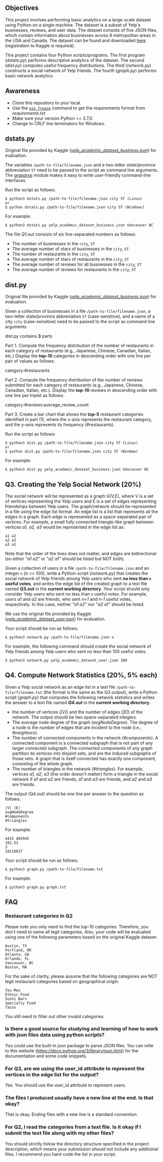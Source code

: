 ## Objectives

This project involves performing basic analytics on a large-scale dataset using Python on a single machine. The dataset is a subset of Yelp's businesses, reviews, and user data. The dataset consists of five JSON files, which contain information about businesses across 8 metropolitan areas in the USA and Canada.
The dataset can be found and downloaded [here](https://www.kaggle.com/yelp-dataset/yelp-dataset/version/3) (registration to Kaggle is required).

This project contains four Python scripts/programs. The first program (*dstats.py*) performs descriptive analytics of the dataset. The second (*dist.py*) computes useful frequency distributions. The third (*network.py*) constructs a social network of Yelp friends. The fourth (*graph.py*) performs basic network analytics.

## Awareness
* Clone this repository to your local. 
* Use the [`pip freeze`](https://pip.pypa.io/en/stable/cli/pip_freeze/) command to get the requirements format from *requirements.txt*.
* Make sure your version Python >= 3.7.0.
* Change to CRLF line terminators for Windows.

## dstats.py
Original file provided by Kaggle ([*yelp_academic_dataset_business.json*](https://www.kaggle.com/yelp-dataset/yelp-dataset/version/3?select=yelp_academic_dataset_business.json)) for evaluation.

The variables `/path-to-file/filename.json` and a two-letter state/province abbreviation `ST` need to be passed to the script as command line arguments. The [*argparse*](https://docs.python.org/3/library/argparse.html) module makes it easy to write user-friendly command-line interfaces.

Run the script as follows:
```
$ python3 dstats.py /path-to-file/filename.json city ST (Linux)
or
$ python dstats.py /path-to-file/filename.json city ST (Windows)
```
For example:
```
$ python3 dstats.py yelp_academic_dataset_business.json Vancouver BC
```
The file *Q1.out* consists of six line-separated numbers as follows:
* The number of businesses in the `city`, `ST`
* The average number of stars of businesses in the `city`, `ST`
* The number of restaurants in the `city`, `ST`
* The average number of stars of restaurants in the `city`, `ST`
* The average number of reviews for all businesses in the `city`, `ST`
* The average number of reviews for restaurants in the `city`, `ST`
 
## dist.py
Original file provided by Kaggle ([*yelp_academic_dataset_business.json*](https://www.kaggle.com/yelp-dataset/yelp-dataset/version/3?select=yelp_academic_dataset_business.json)) for evaluation.

Given a collection of businesses in a file `/path-to-file/filename.json`, a two-letter state/province abbreviation `ST` (case-sensitive), and a name of a city `city` (case-sensitive) need to be passed to the script as command line arguments

dist.py contains **3** parts

Part 1. Compute the frequency distribution of the number of restaurants in each category of restaurants (e.g., Japanese, Chinese, Canadian, Italian, etc.) Display the **top-10** categories in descending order with one line per pair of values as follows:

category:#restaurants
    
Part 2. Compute the frequency distribution of the number of reviews submitted for each category of restaurants (e.g., Japanese, Chinese, Canadian, Italian, etc.). Display the **top-10** reviews in descending order with one line per triplet as follows:

category:#reviews:average_review_count

Part 3. Create a bar chart that shows the **top-5** restaurant categories identified in part (1), where the x-axis represents the restaurant category, and the y-axis represents its frequency (#restaurants).

Run the script as follows:

```
$ python3 dist.py /path-to-file/filename.json city ST (Linux)
or
$ python dist.py /path-to-file/filename.json city ST (Window)
```

For example:
```
$ python3 dist.py yelp_academic_dataset_business.json Vancouver BC
```

## Q3. Creating the Yelp Social Network (20%)
The social network will be represented as a graph G(V,E), where V is a set of vertices representing the Yelp users and E is a set of edges representing friendships between Yelp users.
The graph/network should be represented in a file using the edge list format. An edge list is a list that represents all the edges in a graph. Each edge is represented as a space-separated pair of vertices. For example, a small fully connected triangle-like graph between vertices *a1, a2, a3* would be represented in the edge list as:
```
a1 a2
a2 a3
a3 a1
```
Note that the order of the lines does not matter, and edges are bidirectional (so either *"a1 a2"* or *"a2 a1"* should be listed but NOT both).


Given a collection of users in a file `/path-to-file/filename.json` and an integer `n` (n >= 100), write a Python script (*network.py*) that creates the social network of Yelp friends among Yelp users who sent **no less than `n` useful votes**, and writes the edge list of the created graph to a text file named **Q3.out** in the **current working directory**. Your script should only consider Yelp users who sent no less than `n` useful votes. For example, users *a1* and *a2* are friends, who sent *n+1* and *n-1* useful votes, respectively. In this case, neither *"a1 a2"* nor *"a2 a1"* should be listed.

We use the original file provided by Kaggle ([*yelp_academic_dataset_user.json*](https://www.kaggle.com/yelp-dataset/yelp-dataset/version/3?select=yelp_academic_dataset_user.json)) for evaluation.

Your script should be run as follows:
```
$ python3 network.py /path-to-file/filename.json n
```
For example, the following command should create the social network of Yelp friends among Yelp users who sent no less than 100 useful votes.
```
$ python3 network.py yelp_academic_dataset_user.json 100
```

## Q4. Compute Network Statistics (20%, 5% each)
Given a Yelp social network as an edge list in a text file `/path-to-file/filename.txt` (the format is the same as the Q3 output), write a Python script (*graph.py*) that computes the following network statistics and writes the answer to a text file named ***Q4.out*** in the **current working directory**.

* the number of vertices (*|V|*) and the number of edges (*|E|*) of the network. The output should be two space-separated integers.
* The average node degree of the graph (*avgNodeDegree*). The degree of a node is the number of edges that are incident to the node (i.e., #neighbors).
* The number of connected components in the network (*#components*). A connected component is a connected subgraph that is not part of any larger connected subgraph. The connected components of any graph partition its vertices into disjoint sets, and are the induced subgraphs of those sets. A graph that is itself connected has exactly one component, consisting of the whole graph.
* The number of triangles in the network (*#triangles*). For example, vertices *a1, a2, a3* (the order doesn't matter) form a triangle in the social network if *a1* and *a2* are friends, *a1* and *a3* are friends, and *a2* and *a3* are friends.

The output (Q4.out) should be one line per answer to the question as follows:
```
|V| |E|
avgNodeDegree
#components
#triangles
```
For example:
```
4415 402945
182.53
3
10116817
```

Your script should be run as follows:
```
$ python3 graph.py /path-to-file/filename.txt
```
For example:
```
$ python3 graph.py graph.txt
```

## FAQ
### Restaurant categories in Q2
Please note you only need to find the top-10 categories. Therefore, you don't need to name all legit categories. Also, your code will be evaluated using one of the following parameters based on the original Kaggle dataset:
```
Austin, TX
Portland, OR
Atlanta, GA
Orlando, FL
Vancouver, BC
Boston, MA
```
For the sake of clarity, please assume that the following categories are NOT legit restaurant categories based on geographical origin:
```
Tex-Mex
Ethnic Food
Sushi Bars
Specialty Food
Tacos
```
You still need to filter out other invalid categories.

### Is there a good source for studying and learning of how to work with json files data using python scripts?
You could use the built-in json package to parse JSON files. You can refer to this website (https://docs.python.org/3/library/json.html) for the documentation and some code snippets.

### For Q3, are we using the user_id attribute to represent the vertices in the edge list for the output?
Yes. You should use the user_id attribute to represent users.

### The files I produced usually have a new line at the end. Is that okay?
That is okay. Ending files with a new line is a standard convention.

### For Q2, I read the categories from a text file. Is it okay if I submit the text file along with my other files?
You should strictly follow the directory structure specified in the project description, which means your submission should not include any additional files. I recommend you hard-code the list in your script.
